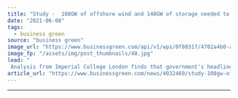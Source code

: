 ```yaml
---
title: "Study -  108GW of offshore wind and 140GW of storage needed to deliver net zero electricity grid by 2035"
date: "2021-06-08"
tags: 
  - business green
source: "business green"
image_url: "https://www.businessgreen.com/api/v1/wps/0f80317/4702a4b0-ac6a-4b80-a31a-e6a119d4cdfa/4/race-bankR-185x114.jpg"
image_fp: "/assets/img/post_thumbnails/48.jpg"
lead: "
 Analysis from Imperial College London finds that government's headline figure to deliver 40GW of offshore wind by 2030 falls far short of levels required to decarbonise grid in line with UK's net zero ambition ..."
article_url: "https://www.businessgreen.com/news/4032469/study-108gw-offshore-wind-140gw-storage-deliver-net-zero-electricity-grid-2035"
---
```


---
